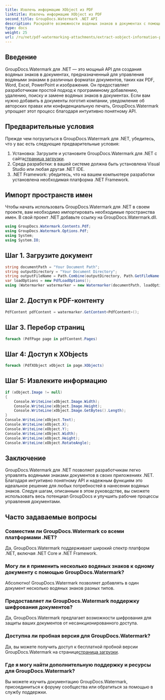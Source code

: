```yaml
---
title: Извлечь информацию XObject из PDF
linktitle: Извлечь информацию XObject из PDF
second_title: GroupDocs.Watermark .NET API
description: Раскройте возможности водяных знаков в документах с помощью GroupDocs.Watermark для .NET. Легко управляйте водяными знаками в PDF-файлах, документах Word и изображениях.
type: docs
weight: 25
url: /ru/net/pdf-watermarking-attachments/extract-xobject-information-pdf/
---
```

## Введение
GroupDocs.Watermark для .NET — это мощный API для создания водяных знаков в документах, предназначенный для управления водяными знаками в различных форматах документов, таких как PDF, Word, Excel, PowerPoint и изображения. Он предоставляет разработчикам простой подход к программному добавлению, удалению, поиску и замене водяных знаков в документах. Если вам нужно добавить в документы логотип компании, уведомление об авторских правах или конфиденциальную печать, GroupDocs.Watermark упрощает этот процесс благодаря интуитивно понятному API.
## Предварительные условия
Прежде чем погрузиться в GroupDocs.Watermark для .NET, убедитесь, что у вас есть следующие предварительные условия:
1. Установка: Загрузите и установите GroupDocs.Watermark для .NET с сайта[страница загрузки](https://releases.groupdocs.com/Watermark/net/).
2. Среда разработки: в вашей системе должна быть установлена Visual Studio или любая другая .NET IDE.
3. .NET Framework: убедитесь, что на вашем компьютере разработки установлена необходимая платформа .NET Framework.

## Импорт пространств имен
Чтобы начать использовать GroupDocs.Watermark для .NET в своем проекте, вам необходимо импортировать необходимые пространства имен.
В свой проект .NET добавьте ссылку на GroupDocs.Watermark.dll.
```csharp
using GroupDocs.Watermark.Contents.Pdf;
using GroupDocs.Watermark.Options.Pdf;
using System;
using System.IO;
```
## Шаг 1. Загрузите документ
```csharp
string documentPath = "Your Document Path";
string outputDirectory = "Your Document Directory";
string outputFileName = Path.Combine(outputDirectory, Path.GetFileName(documentPath));
var loadOptions = new PdfLoadOptions();
using (Watermarker watermarker = new Watermarker(documentPath, loadOptions))
```
## Шаг 2. Доступ к PDF-контенту
```csharp
PdfContent pdfContent = watermarker.GetContent<PdfContent>();
```
## Шаг 3. Перебор страниц
```csharp
foreach (PdfPage page in pdfContent.Pages)
```
## Шаг 4: Доступ к XObjects
```csharp
foreach (PdfXObject xObject in page.XObjects)
```
## Шаг 5: Извлеките информацию
```csharp
if (xObject.Image != null)
{
    Console.WriteLine(xObject.Image.Width);
    Console.WriteLine(xObject.Image.Height);
    Console.WriteLine(xObject.Image.GetBytes().Length);
}
Console.WriteLine(xObject.Text);
Console.WriteLine(xObject.X);
Console.WriteLine(xObject.Y);
Console.WriteLine(xObject.Width);
Console.WriteLine(xObject.Height);
Console.WriteLine(xObject.RotateAngle);
```

## Заключение
GroupDocs.Watermark для .NET позволяет разработчикам легко управлять водяными знаками документов в своих приложениях .NET. Благодаря интуитивно понятному API и надежным функциям это идеальное решение для любых потребностей в нанесении водяных знаков. Следуя шагам, описанным в этом руководстве, вы сможете использовать весь потенциал GroupDocs и улучшить рабочие процессы управления документами.
## Часто задаваемые вопросы
### Совместим ли GroupDocs.Watermark со всеми платформами .NET?
Да, GroupDocs.Watermark поддерживает широкий спектр платформ .NET, включая .NET Core и .NET Framework.
### Могу ли я применить несколько водяных знаков к одному документу с помощью GroupDocs.Watermark?
Абсолютно! GroupDocs.Watermark позволяет добавлять в один документ несколько водяных знаков разных типов.
### Предоставляет ли GroupDocs.Watermark поддержку шифрования документов?
Да, GroupDocs.Watermark предлагает возможности шифрования для защиты ваших документов от несанкционированного доступа.
### Доступна ли пробная версия для GroupDocs.Watermark?
 Да, вы можете получить доступ к бесплатной пробной версии GroupDocs.Watermark на странице[страница загрузки](https://releases.groupdocs.com/).
### Где я могу найти дополнительную поддержку и ресурсы для GroupDocs.Watermark?
Вы можете изучить документацию GroupDocs.Watermark, присоединиться к форуму сообщества или обратиться за помощью в службу поддержки.